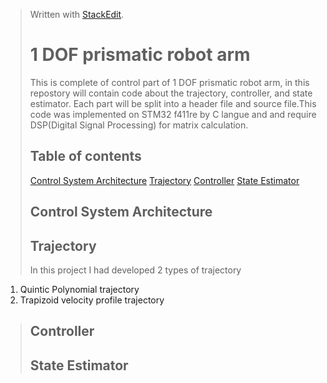 > Written with [StackEdit](https://stackedit.io/).
> # 1 DOF prismatic robot arm
> This is complete of control part of 1 DOF prismatic robot arm, in this repostory will contain code  about the trajectory, controller, and state estimator. Each part will be split into a header file and source file.This code was implemented on STM32 f411re by C langue and and require DSP(Digital Signal Processing) for matrix calculation.
> ## Table of contents
> [Control System Architecture](#Control-System-Architecture)
> [Trajectory](#Trajectory)
> [Controller](#Controller)
> [State Estimator](#State-Estimator)
> ## Control System Architecture
> ## Trajectory
> In this project I had developed 2 types of trajectory 
> 

 1. Quintic Polynomial trajectory
 2. Trapizoid velocity profile trajectory

> ## Controller
> ## State Estimator
